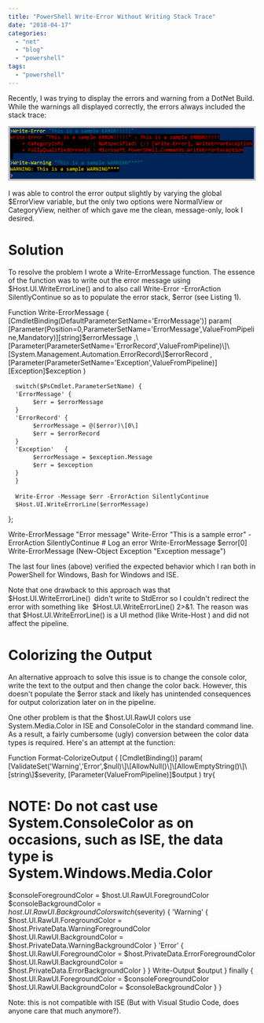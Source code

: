 ```yaml
---
title: "PowerShell Write-Error Without Writing Stack Trace"
date: "2018-04-17"
categories: 
  - "net"
  - "blog"
  - "powershell"
tags: 
  - "powershell"
---
```


Recently, I was trying to display the errors and warning from a DotNet Build. While the warnings all displayed correctly, the errors always included the stack trace:

![](images/2018-04-16_21-25-30-1024x226.png)

I was able to control the error output slightly by varying the global $ErrorView variable, but the only two options were NormalView or CategoryView, neither of which gave me the clean, message-only, look I desired.

# Solution

To resolve the problem I wrote a Write-ErrorMessage function. The essence of the function was to write out the error message using $Host.UI.WriteErrorLine() and to also call Write-Error -ErrorAction SilentlyContinue so as to populate the error stack, $error (see Listing 1).

Function Write-ErrorMessage {
      \[CmdletBinding(DefaultParameterSetName='ErrorMessage')\]
      param(
           \[Parameter(Position=0,ParameterSetName='ErrorMessage',ValueFromPipeline,Mandatory)\]\[string\]$errorMessage
           ,\[Parameter(ParameterSetName='ErrorRecord',ValueFromPipeline)\]\[System.Management.Automation.ErrorRecord\]$errorRecord
           ,\[Parameter(ParameterSetName='Exception',ValueFromPipeline)\]\[Exception\]$exception
      )

      switch($PsCmdlet.ParameterSetName) {
      'ErrorMessage' {
           $err = $errorMessage
      }
      'ErrorRecord' {
           $errorMessage = @($error)\[0\]
           $err = $errorRecord
      }
      'Exception'   {
           $errorMessage = $exception.Message
           $err = $exception
      }
      }

      Write-Error -Message $err -ErrorAction SilentlyContinue
      $Host.UI.WriteErrorLine($errorMessage)
};

Write-ErrorMessage  "Error message"
Write-Error "This is a sample error" -ErrorAction SilentlyContinue # Log an error
Write-ErrorMessage $error\[0\]
Write-ErrorMessage (New-Object Exception  "Exception message")

The last four lines (above) verified the expected behavior which I ran both in PowerShell for Windows, Bash for Windows and ISE.

Note that one drawback to this approach was that  $Host.UI.WriteErrorLine()  didn't write to StdError so I couldn't redirect the error with something like  $Host.UI.WriteErrorLine() 2>&1. The reason was that $Host.UI.WriteErrorLine() is a UI method (like Write-Host ) and did not affect the pipeline.

# Colorizing the Output

An alternative approach to solve this issue is to change the console color, write the text to the output and then change the color back. However, this doesn't populate the $error stack and likely has unintended consequences for output colorization later on in the pipeline.

One other problem is that the $host.UI.RawUI colors use System.Media.Color in ISE and ConsoleColor in the standard command line. As a result, a fairly cumbersome (ugly) conversion between the color data types is required. Here's an attempt at the function:

Function Format-ColorizeOutput {
\[CmdletBinding()\]
param(
\[ValidateSet('Warning','Error',$null)\]\[AllowNull()\]\[AllowEmptyString()\]\[string\]$severity,
\[Parameter(ValueFromPipeline)\]$output
)
try{
# NOTE: Do not cast use System.ConsoleColor as on occasions, such as ISE, the data type is System.Windows.Media.Color
$consoleForegroundColor = $host.UI.RawUI.ForegroundColor
$consoleBackgroundColor = $host.UI.RawUI.BackgroundColor
switch ($severity) {
'Warning' {
$host.UI.RawUI.ForegroundColor = $host.PrivateData.WarningForegroundColor
$host.UI.RawUI.BackgroundColor = $host.PrivateData.WarningBackgroundColor
}
'Error' {
$host.UI.RawUI.ForegroundColor = $host.PrivateData.ErrorForegroundColor
$host.UI.RawUI.BackgroundColor = $host.PrivateData.ErrorBackgroundColor
}
}
Write-Output $output
}
finally {
$host.UI.RawUI.ForegroundColor = $consoleForegroundColor
$host.UI.RawUI.BackgroundColor = $consoleBackgroundColor
}
}

Note: this is not compatible with ISE (But with Visual Studio Code, does anyone care that much anymore?).
